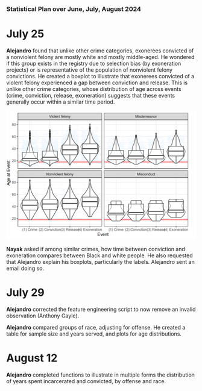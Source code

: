 ### Statistical Plan over June, July, August 2024

# July 25

**Alejandro** found that unlike other crime categories, exonerees convicted of a nonviolent felony are mostly white and mostly middle-aged. He wondered if this group exists in the registry due to selection bias (by exoneration projects) or is representative of the population of nonviolent felony convictions. He created a boxplot to illustrate that exonerees convicted of a violent felony experienced a gap between conviction and release. This is unlike other crime categories, whose distribution of age across events (crime, conviction, release, exoneration) suggests that these events generally occur within a similar time period.

![](images/ages-across-events.png)

**Nayak** asked if among similar crimes, how time between conviction and exoneration compares between Black and white people. He also requested that Alejandro explain his boxplots, particularly the labels. Alejandro sent an email doing so.

# July 29

**Alejandro** corrected the feature engineering script to now remove an invalid observation (Anthony Gayle).

**Alejandro** compared groups of race, adjusting for offense. He created a table for sample size and years served, and plots for age distributions.

# August 12

**Alejandro** completed functions to illustrate in multiple forms the distribution of years spent incarcerated and convicted, by offense and race.
